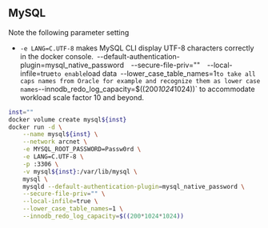 ## MySQL

Note the following parameter setting 

- `-e LANG=C.UTF-8` makes MySQL CLI display UTF-8 characters correctly in the docker console.`
`--default-authentication-plugin=mysql_native_password` 
`--secure-file-priv=""` 
`--local-infile=true` to enable `load data`
`--lower_case_table_names=1` to take all caps names from Oracle for example and recognize them as lower case names
`--innodb_redo_log_capacity=$((200*1024*1024))` to accommodate workload scale factor 10 and beyond.


```bash
inst=""
docker volume create mysql${inst}
docker run -d \
    --name mysql${inst} \
    --network arcnet \
    -e MYSQL_ROOT_PASSWORD=Passw0rd \
    -e LANG=C.UTF-8 \
    -p :3306 \
    -v mysql${inst}:/var/lib/mysql \
    mysql \
    mysqld --default-authentication-plugin=mysql_native_password \
    --secure-file-priv="" \
    --local-infile=true \
    --lower_case_table_names=1 \
    --innodb_redo_log_capacity=$((200*1024*1024))  
```  
